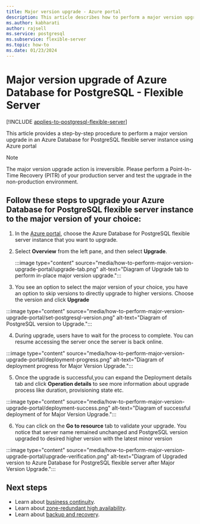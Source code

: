 ```yaml
---
title: Major version upgrade - Azure portal
description: This article describes how to perform a major version upgrade in Azure Database for PostgreSQL - Flexible Server through the Azure portal.
ms.author: kabharati
author: rajsell
ms.service: postgresql
ms.subservice: flexible-server
ms.topic: how-to
ms.date: 01/23/2024
---
```


# Major version upgrade of Azure Database for PostgreSQL - Flexible Server

[!INCLUDE [applies-to-postgresql-flexible-server](../includes/applies-to-postgresql-flexible-server.md)]

This article provides a step-by-step procedure to perform a major version upgrade in an Azure Database for PostgreSQL flexible server instance using Azure portal

> [!NOTE]  
> The major version upgrade action is irreversible. Please perform a Point-In-Time Recovery (PITR) of your production server and test the upgrade in the non-production environment.

## Follow these steps to upgrade your Azure Database for PostgreSQL flexible server instance to the major version of your choice:



1. In the [Azure portal](https://portal.azure.com/), choose the Azure Database for PostgreSQL flexible server instance that you want to upgrade.

2. Select **Overview** from the left pane, and then select **Upgrade**.
   
   :::image type="content" source="media/how-to-perform-major-version-upgrade-portal/upgrade-tab.png" alt-text="Diagram of Upgrade tab to perform in-place major version upgrade.":::


3. You see an option to select the major version of your choice, you have an option to skip versions to directly upgrade to higher versions. Choose the version and click **Upgrade** 

:::image type="content" source="media/how-to-perform-major-version-upgrade-portal/set-postgresql-version.png" alt-text="Diagram of PostgreSQL version to Upgrade."::: 


4. During upgrade, users have to wait for the process to complete. You can resume accessing the server once the server is back online.

:::image type="content" source="media/how-to-perform-major-version-upgrade-portal/deployment-progress.png" alt-text="Diagram of deployment progress for Major Version Upgrade.":::


5. Once the upgrade is successful,you can expand the Deployment details tab and click **Operation details** to see more information about upgrade process like duration, provisioning state etc.


:::image type="content" source="media/how-to-perform-major-version-upgrade-portal/deployment-success.png" alt-text="Diagram of successful deployment of for Major Version Upgrade.":::
 

6. You can click on the **Go to resource** tab to validate your upgrade. You notice that server name remained unchanged and PostgreSQL version upgraded to desired higher version with the latest minor version


:::image type="content" source="media/how-to-perform-major-version-upgrade-portal/upgrade-verification.png" alt-text="Diagram of Upgraded version to Azure Database for PostgreSQL flexible server after Major Version Upgrade.":::

## Next steps

- Learn about [business continuity](./concepts-business-continuity.md).
- Learn about [zone-redundant high availability](./concepts-high-availability.md).
- Learn about [backup and recovery](./concepts-backup-restore.md).
